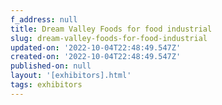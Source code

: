 ```yaml
---
f_address: null
title: Dream Valley Foods for food industrial
slug: dream-valley-foods-for-food-industrial
updated-on: '2022-10-04T22:48:49.547Z'
created-on: '2022-10-04T22:48:49.547Z'
published-on: null
layout: '[exhibitors].html'
tags: exhibitors
---
```




